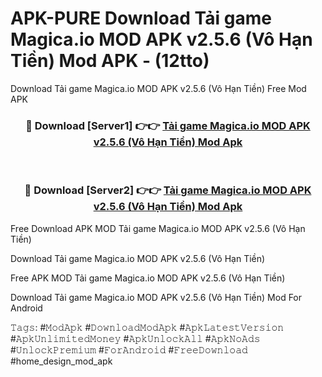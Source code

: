 # APK-PURE Download Tải game Magica.io MOD APK v2.5.6 (Vô Hạn Tiền) Mod APK - (12tto)
Download Tải game Magica.io MOD APK v2.5.6 (Vô Hạn Tiền) Free Mod APK

<div align="center">
<h3>🔴 Download [Server1] 👉👉 <a href="https://apk-comot.site?title=Tải_game_Magica.io_MOD_APK_v2.5.6_(Vô_Hạn_Tiền)">Tải game Magica.io MOD APK v2.5.6 (Vô Hạn Tiền) Mod Apk</a></h3><br>

<h3>🔴 Download [Server2] 👉👉 <a href="https://apk-comot.site?title=Tải_game_Magica.io_MOD_APK_v2.5.6_(Vô_Hạn_Tiền)">Tải game Magica.io MOD APK v2.5.6 (Vô Hạn Tiền) Mod Apk</a></h3>
</div>


Free Download APK MOD Tải game Magica.io MOD APK v2.5.6 (Vô Hạn Tiền)

Download Tải game Magica.io MOD APK v2.5.6 (Vô Hạn Tiền) 

Free APK MOD Tải game Magica.io MOD APK v2.5.6 (Vô Hạn Tiền) 

Download Tải game Magica.io MOD APK v2.5.6 (Vô Hạn Tiền) Mod For Android

𝚃𝚊𝚐𝚜: #𝙼𝚘𝚍𝙰𝚙𝚔 #𝙳𝚘𝚠𝚗𝚕𝚘𝚊𝚍𝙼𝚘𝚍𝙰𝚙𝚔 #𝙰𝚙𝚔𝙻𝚊𝚝𝚎𝚜𝚝𝚅𝚎𝚛𝚜𝚒𝚘𝚗 #𝙰𝚙𝚔𝚄𝚗𝚕𝚒𝚖𝚒𝚝𝚎𝚍𝙼𝚘𝚗𝚎𝚢 #𝙰𝚙𝚔𝚄𝚗𝚕𝚘𝚌𝚔𝙰𝚕𝚕 #𝙰𝚙𝚔𝙽𝚘𝙰𝚍𝚜 #𝚄𝚗𝚕𝚘𝚌𝚔𝙿𝚛𝚎𝚖𝚒𝚞𝚖 #𝙵𝚘𝚛𝙰𝚗𝚍𝚛𝚘𝚒𝚍 #𝙵𝚛𝚎𝚎𝙳𝚘𝚠𝚗𝚕𝚘𝚊𝚍 #home_design_mod_apk